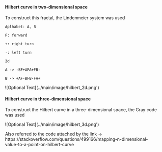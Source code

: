 <p><h4>Hilbert curve in two-dimensional space</h4></p>
<p>To construct this fractal, the Lindenmeier system was used</p>
<p><code>Aplhabet: A, B</code></p>
<p><code>F: forward</code></p>
<p><code>+: right turn</code></p>
<p><code>-: left turn</code></p>
<p><code>2d</code></p>
<p><code>A -> -BF+AFA+FB-</code></p>
<p><code>B -> +AF-BFB-FA+</code></p>
![Optional Text](../main/image/hilbert_2d.png')
<p><h4>Hilbert curve in three-dimensional space</h4></p>
<p>To construct the Hilbert curve in a three-dimensional space, the Gray code was used</p>
![Optional Text](../main/image/hilbert_3d.png')
<p>Also referred to the code attached by the link -> https://stackoverflow.com/questions/499166/mapping-n-dimensional-value-to-a-point-on-hilbert-curve</p>